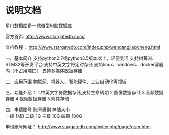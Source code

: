 # 说明文档
星门数据库是一款微型电脑数据库

官方首页:
http://www.stargatedb.com/

文档教程：
http://www.stargatedb.com/index.php/wendangjiaocheng.html

一、基本简介
支持python2.7或python3.5版本以上，轻便灵活
支持树莓派、STM32等开发平台
支持中英文字符定时存储
支持linux、windows、docker容器内（不占用端口）
支持多媒体数据存储

二、应用范围
物联网、机器人、智能硬件、工业自动化等领域

三、功能介绍：
1.中英文字符数据存储,支持生命周期
2.图像数据存储
3.音频数据存储
4.视频数据存储
5.附件存储

四、申请账号
账号级别  存储大小    
一级       1MB
二级       1G
三级       10G
四级       100G

申请账号网址：
http://www.stargatedb.com/index.php/page/user.html